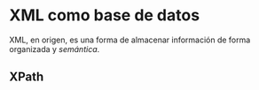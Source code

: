 # XML como base de datos
XML, en origen, es una forma de almacenar información de forma organizada y *semántica*.

## XPath
